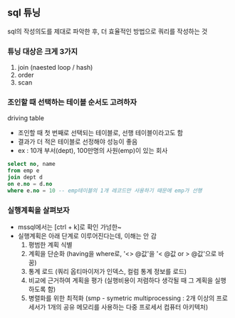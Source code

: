 ## sql 튜닝
sql의 작성의도를 제대로 파악한 후, 더 효율적인 방법으로 쿼리를 작성하는 것
  
### 튜닝 대상은 크게 3가지
1. join (naested loop / hash)
2. order
3. scan
 
### 조인할 때 선택하는 테이블 순서도 고려하자
driving table
- 조인할 때 첫 번째로 선택되는 테이블로, 선행 테이블이라고도 함
- 결과가 더 적은 테이블로 선정해야 성능이 좋음
- ex : 10개 부서(dept), 100만명의 사원(emp)이 있는 회사
```sql
select no, name
from emp e
join dept d
on e.no = d.no
where e.no = 10 -- emp테이블의 1개 레코드만 사용하기 때문에 emp가 선행
```

### 실행계획을 살펴보자
- mssql에서는 [ctrl + k]로 확인 가넝한~
- 실행계획은 아래 단계로 이루어진다는데, 이해는 안 감
  1. 평범한 계획 식별
  2. 계획을 단순화 (having을 where로, '<> @값'을 '< @값 or > @값'으로 바꿈)
  3. 통계 로드 (쿼리 옵티마이저가 인덱스, 컬럼 통계 정보를 로드)
  4. 비교에 근거하여 계획을 평가 (실행비용이 저렴하다 생각될 때 그 계획을 실행하도록 함)
  5. 병렬화를 위한 최적화 (smp - symetric multiprocessing : 2개 이상의 프로세서가 1개의 공유 메모리를 사용하는 다중 프로세서 컴퓨터 아키텍처)
